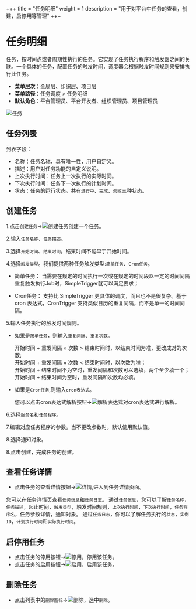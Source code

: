 +++
title = "任务明细"
weight = 1
description = "用于对平台中任务的查看，创建，启停用等管理"
+++

# 任务明细

任务，按时间点或者周期性执行的任务。它实现了任务执行程序和触发器之间的关联。一个具体的任务，配置任务的触发时间，调度器会根据触发时间规则来安排执行此任务。

- **菜单层次**：全局层、组织层、项目层
- **菜单路径**：任务调度 > 任务明细
- **默认角色**：平台管理员、平台开发者、组织管理员、项目管理员

![任务](/docs/user-guide/microservice-development/job/image/job.jpg)

## 任务列表

列表字段：

- 名称：任务名称，具有唯一性，用户自定义。
- 描述：用户对任务功能的自定义说明。
- 上次执行时间：任务上一次执行的实际时间。
- 下次执行时间：任务下一次执行的计划时间。
- 状态：任务的运行状态。共有`进行中`、`完成`、`失败`三种状态。

## 创建任务

1.点击`创建任务`→![创建任务](/docs/user-guide/microservice-development/job/image/create.png)创建一个任务。

2.输入`任务名称`、`任务描述`。

3.选择`开始时间`、`结束时间`。结束时间不能早于开始时间。

4.选择`触发类型`。我们提供两种任务触发类型:`简单任务`、`Cron任务`。

- 简单任务： 当需要在规定的时间执行一次或在规定的时间段以一定的时间间隔重复触发执行Job时，SimpleTrigger就可以满足要求； 

- Cron任务： 支持比 SimpleTrigger 更具体的调度，而且也不是很复杂。基于 cron 表达式，CronTrigger 支持类似日历的重复间隔，而不是单一的时间间隔。

5.输入任务执行的触发时间规则。

- 如果是`简单任务`，则输入`重复间隔`、`重复次数`。

    开始时间 + 重发间隔 × 次数 > 结束时间时，以结束时间为准，更改成对的次数;  
    开始时间 + 重发间隔 × 次数 < 结束时间时，以次数为准；  
    开始时间 + 结束时间不为空时，重发间隔和次数可以选填，两个至少填一个；  
    开始时间 + 结束时间为空时，重发间隔和次数均必填。  

- 如果是`Cron任务`,则输入`cron表达式`。

    您可以点击cron表达式解析按钮→![解析表达式](/docs/user-guide/microservice-development/job/image/cron.png)对cron表达式进行解析。

6.选择`服务名`和`任务程序`。

7.编辑对应任务程序的参数。当不更改参数时，默认使用默认值。

8.选择通知对象。

8.点击创建，完成任务的创建。

## 查看任务详情

- 点击任务的查看详情按钮→![详情](/docs/user-guide/microservice-development/job/image/particulars.png),进入到任务详情页面。

您可以在任务详情页查看`任务信息`和`任务日志`。
通过`任务信息`，您可以了解`任务名称`，`任务描述`，起止时间，`触发类型`，触发时间规则，`上次执行时间`，`下次执行时间`，`任务程序名`，任务参数详情，通知对象。
通过`任务日志`，你可以了解任务执行的`状态`，`实例ID`，`计划执行时间`和`实际执行时间`。

## 启停用任务

- 点击任务的停用按钮→![停用](/docs/user-guide/microservice-development/job/image/stop.png)，停用该任务。
- 点击任务的启用按钮→![启用](/docs/user-guide/microservice-development/job/image/start.png)，启用该任务。

## 删除任务

- 点击列表中的`删除图标`→![删除](/docs/user-guide/microservice-development/job/image/delete.png)，选中`删除`。
